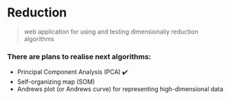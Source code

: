 # Reduction

> web application for using and testing dimensionaliy reduction algorithms

### There are plans to realise next algorithms:

- Principal Component Analysis (PCA) ✔️
- Self-organizing map (SOM)
- Andrews plot (or Andrews curve) for representing high-dimensional data
